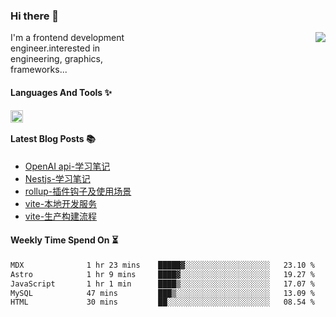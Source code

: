 <!--
**zhaohuanyuu/zhaohuanyuu** is a ✨ _special_ ✨ repository because its `README.md` (this file) appears on your GitHub profile.
-->

### Hi there 👋

<picture>
  <source media="(prefers-color-scheme: dark)" srcset="https://github-readme-stats.vercel.app/api?username=zhaohuanyuu&count_private=true&show_icons=true&theme=city_lights&hide_title=true">
  <img align="right" src="https://github-readme-stats.vercel.app/api?username=zhaohuanyuu&count_private=true&show_icons=true&hide_title=true">
</picture>

<p align="left" style="width:40%">I'm a frontend development engineer.interested in engineering, graphics, frameworks...</p>

#### Languages And Tools ✨

<img align="left" height="20" src="https://skillicons.dev/icons?i=js,ts,nodejs,rust,react,vue,svelte,gatsby,graphql,nestjs" />

</br>

#### Latest Blog Posts 📚
<!-- BLOG-POST-LIST:START -->
- [OpenAI api-学习笔记](https://auu.zone/post/openai-note)
- [Nestjs-学习笔记](https://auu.zone/post/nest-basic)
- [rollup-插件钩子及使用场景](https://auu.zone/post/rollup-plugin)
- [vite-本地开发服务](https://auu.zone/post/vite-server)
- [vite-生产构建流程](https://auu.zone/post/vite-build)
<!-- BLOG-POST-LIST:END -->

#### Weekly Time Spend On ⏳
<!--START_SECTION:waka-->

```txt
MDX              1 hr 23 mins    █████▓░░░░░░░░░░░░░░░░░░░   23.10 %
Astro            1 hr 9 mins     ████▓░░░░░░░░░░░░░░░░░░░░   19.27 %
JavaScript       1 hr 1 min      ████▒░░░░░░░░░░░░░░░░░░░░   17.07 %
MySQL            47 mins         ███▒░░░░░░░░░░░░░░░░░░░░░   13.09 %
HTML             30 mins         ██░░░░░░░░░░░░░░░░░░░░░░░   08.54 %
```

<!--END_SECTION:waka-->
